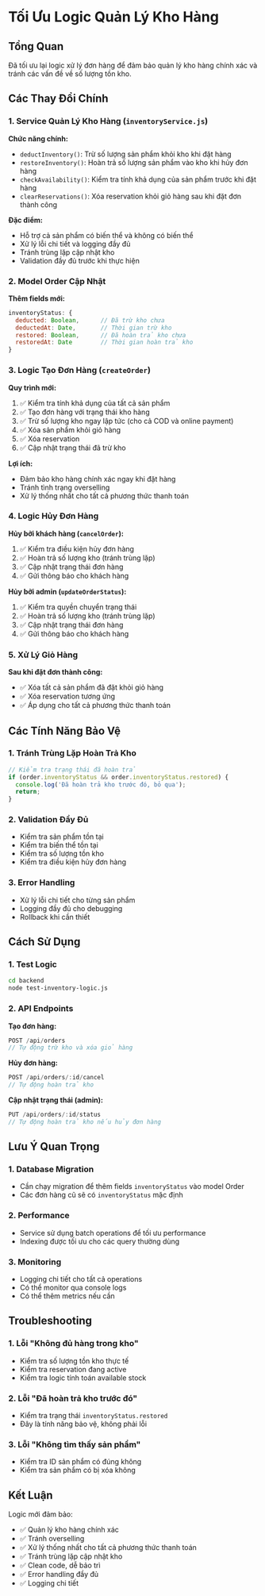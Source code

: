 # Tối Ưu Logic Quản Lý Kho Hàng

## Tổng Quan

Đã tối ưu lại logic xử lý đơn hàng để đảm bảo quản lý kho hàng chính xác và tránh các vấn đề về số lượng tồn kho.

## Các Thay Đổi Chính

### 1. Service Quản Lý Kho Hàng (`inventoryService.js`)

**Chức năng chính:**
- `deductInventory()`: Trừ số lượng sản phẩm khỏi kho khi đặt hàng
- `restoreInventory()`: Hoàn trả số lượng sản phẩm vào kho khi hủy đơn hàng
- `checkAvailability()`: Kiểm tra tính khả dụng của sản phẩm trước khi đặt hàng
- `clearReservations()`: Xóa reservation khỏi giỏ hàng sau khi đặt đơn thành công

**Đặc điểm:**
- Hỗ trợ cả sản phẩm có biến thể và không có biến thể
- Xử lý lỗi chi tiết và logging đầy đủ
- Tránh trùng lặp cập nhật kho
- Validation đầy đủ trước khi thực hiện

### 2. Model Order Cập Nhật

**Thêm fields mới:**
```javascript
inventoryStatus: {
  deducted: Boolean,      // Đã trừ kho chưa
  deductedAt: Date,       // Thời gian trừ kho
  restored: Boolean,      // Đã hoàn trả kho chưa
  restoredAt: Date        // Thời gian hoàn trả kho
}
```

### 3. Logic Tạo Đơn Hàng (`createOrder`)

**Quy trình mới:**
1. ✅ Kiểm tra tính khả dụng của tất cả sản phẩm
2. ✅ Tạo đơn hàng với trạng thái kho hàng
3. ✅ Trừ số lượng kho ngay lập tức (cho cả COD và online payment)
4. ✅ Xóa sản phẩm khỏi giỏ hàng
5. ✅ Xóa reservation
6. ✅ Cập nhật trạng thái đã trừ kho

**Lợi ích:**
- Đảm bảo kho hàng chính xác ngay khi đặt hàng
- Tránh tình trạng overselling
- Xử lý thống nhất cho tất cả phương thức thanh toán

### 4. Logic Hủy Đơn Hàng

**Hủy bởi khách hàng (`cancelOrder`):**
1. ✅ Kiểm tra điều kiện hủy đơn hàng
2. ✅ Hoàn trả số lượng kho (tránh trùng lặp)
3. ✅ Cập nhật trạng thái đơn hàng
4. ✅ Gửi thông báo cho khách hàng

**Hủy bởi admin (`updateOrderStatus`):**
1. ✅ Kiểm tra quyền chuyển trạng thái
2. ✅ Hoàn trả số lượng kho (tránh trùng lặp)
3. ✅ Cập nhật trạng thái đơn hàng
4. ✅ Gửi thông báo cho khách hàng

### 5. Xử Lý Giỏ Hàng

**Sau khi đặt đơn thành công:**
- ✅ Xóa tất cả sản phẩm đã đặt khỏi giỏ hàng
- ✅ Xóa reservation tương ứng
- ✅ Áp dụng cho tất cả phương thức thanh toán

## Các Tính Năng Bảo Vệ

### 1. Tránh Trùng Lặp Hoàn Trả Kho
```javascript
// Kiểm tra trạng thái đã hoàn trả
if (order.inventoryStatus && order.inventoryStatus.restored) {
  console.log('Đã hoàn trả kho trước đó, bỏ qua');
  return;
}
```

### 2. Validation Đầy Đủ
- Kiểm tra sản phẩm tồn tại
- Kiểm tra biến thể tồn tại
- Kiểm tra số lượng tồn kho
- Kiểm tra điều kiện hủy đơn hàng

### 3. Error Handling
- Xử lý lỗi chi tiết cho từng sản phẩm
- Logging đầy đủ cho debugging
- Rollback khi cần thiết

## Cách Sử Dụng

### 1. Test Logic
```bash
cd backend
node test-inventory-logic.js
```

### 2. API Endpoints

**Tạo đơn hàng:**
```javascript
POST /api/orders
// Tự động trừ kho và xóa giỏ hàng
```

**Hủy đơn hàng:**
```javascript
POST /api/orders/:id/cancel
// Tự động hoàn trả kho
```

**Cập nhật trạng thái (admin):**
```javascript
PUT /api/orders/:id/status
// Tự động hoàn trả kho nếu hủy đơn hàng
```

## Lưu Ý Quan Trọng

### 1. Database Migration
- Cần chạy migration để thêm fields `inventoryStatus` vào model Order
- Các đơn hàng cũ sẽ có `inventoryStatus` mặc định

### 2. Performance
- Service sử dụng batch operations để tối ưu performance
- Indexing được tối ưu cho các query thường dùng

### 3. Monitoring
- Logging chi tiết cho tất cả operations
- Có thể monitor qua console logs
- Có thể thêm metrics nếu cần

## Troubleshooting

### 1. Lỗi "Không đủ hàng trong kho"
- Kiểm tra số lượng tồn kho thực tế
- Kiểm tra reservation đang active
- Kiểm tra logic tính toán available stock

### 2. Lỗi "Đã hoàn trả kho trước đó"
- Kiểm tra trạng thái `inventoryStatus.restored`
- Đây là tính năng bảo vệ, không phải lỗi

### 3. Lỗi "Không tìm thấy sản phẩm"
- Kiểm tra ID sản phẩm có đúng không
- Kiểm tra sản phẩm có bị xóa không

## Kết Luận

Logic mới đảm bảo:
- ✅ Quản lý kho hàng chính xác
- ✅ Tránh overselling
- ✅ Xử lý thống nhất cho tất cả phương thức thanh toán
- ✅ Tránh trùng lặp cập nhật kho
- ✅ Clean code, dễ bảo trì
- ✅ Error handling đầy đủ
- ✅ Logging chi tiết
